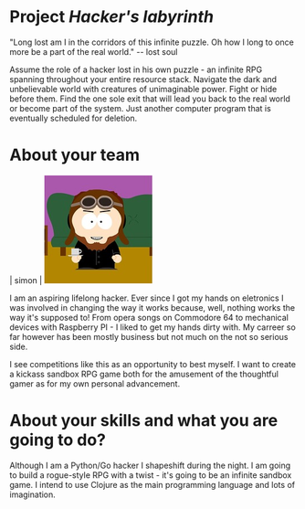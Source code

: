 Project *Hacker's labyrinth*
================

"Long lost am I in the corridors of this infinite puzzle. Oh how I long to once more be a part of the real world."  -- lost soul

Assume the role of a hacker lost in his own puzzle - an infinite RPG spanning throughout your entire resource stack. Navigate the dark and unbelievable world with creatures of unimaginable power. Fight or hide before them. Find the one sole exit that will lead you back to the real world or become part of the system. Just another computer program that is eventually scheduled for deletion.


About your team
===========================

| simon | 
![Devrim](kofe.png) 

I am an aspiring lifelong hacker. Ever since I got my hands on eletronics I was involved in changing the way it works because, well, nothing works the way it's supposed to! From opera songs on Commodore 64 to mechanical devices with Raspberry PI - I liked to get my hands dirty with. My carreer so far however has been mostly business but not much on the not so serious side. 

I see competitions like this as an opportunity to best myself. I want to create a kickass sandbox RPG game both for the amusement of the thoughtful gamer as for my own personal advancement.

About your skills and what you are going to do?
=======
Although I am a Python/Go hacker I shapeshift during the night. I am going to build a rogue-style RPG with a twist - it's going to be an infinite sandbox game. I intend to use Clojure as the main programming language and lots of imagination. 
